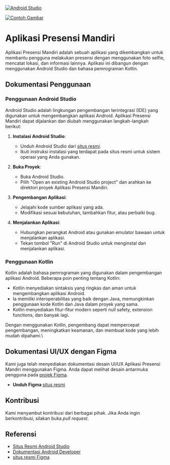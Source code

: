 
[![Android Studio](https://upload.wikimedia.org/wikipedia/commons/thumb/c/c1/Android_Studio_icon_%282023%29.svg/200px-Android_Studio_icon_%282023%29.svg.png)](https://developer.android.com/studio)

[![Contoh Gambar](https://developer.android.com/static/codelabs/basic-android-kotlin-compose-first-program/img/3bbebda874e6003b.png?hl=id)](https://developer.android.com/static/codelabs/basic-android-kotlin-compose-first-program/img/3bbebda874e6003b.png?hl=id)


# Aplikasi Presensi Mandiri

Aplikasi Presensi Mandiri adalah sebuah aplikasi yang dikembangkan untuk membantu pengguna melakukan presensi dengan menggunakan foto selfie, mencatat lokasi, dan informasi lainnya. Aplikasi ini dibangun dengan menggunakan Android Studio dan bahasa pemrograman Kotlin.

## Dokumentasi Penggunaan

### Penggunaan Android Studio

Android Studio adalah lingkungan pengembangan terintegrasi (IDE) yang digunakan untuk mengembangkan aplikasi Android. Aplikasi Presensi Mandiri dapat dijalankan dan diubah menggunakan langkah-langkah berikut:

1. **Instalasi Android Studio**:
   - Unduh Android Studio dari [situs resmi](https://developer.android.com/studio).
   - Ikuti instruksi instalasi yang terdapat pada situs resmi untuk sistem operasi yang Anda gunakan.

2. **Buka Proyek**:
   - Buka Android Studio.
   - Pilih "Open an existing Android Studio project" dan arahkan ke direktori proyek Aplikasi Presensi Mandiri.

3. **Pengembangan Aplikasi**:
   - Jelajahi kode sumber aplikasi yang ada.
   - Modifikasi sesuai kebutuhan, tambahkan fitur, atau perbaiki bug.

4. **Menjalankan Aplikasi**:
   - Hubungkan perangkat Android atau gunakan emulator bawaan untuk menjalankan aplikasi.
   - Tekan tombol "Run" di Android Studio untuk menginstal dan menjalankan aplikasi.

### Penggunaan Kotlin

Kotlin adalah bahasa pemrograman yang digunakan dalam pengembangan aplikasi Android. Beberapa poin penting tentang Kotlin:

- Kotlin menyediakan sintaksis yang ringkas dan aman untuk mengembangkan aplikasi Android.
- Ia memiliki interoperabilitas yang baik dengan Java, memungkinkan penggunaan kode Kotlin dan Java dalam proyek yang sama.
- Kotlin menyediakan fitur-fitur modern seperti null safety, extension functions, dan banyak lagi.

Dengan menggunakan Kotlin, pengembang dapat mempercepat pengembangan, meningkatkan keamanan, dan membuat kode yang lebih mudah dipahami.\

## Dokumentasi UI/UX dengan Figma

Kami juga telah menyediakan dokumentasi desain UI/UX Aplikasi Presensi Mandiri menggunakan Figma. Anda dapat melihat desain antarmuka pengguna pada [projek Figma](https://www.figma.com/file/HUz3aRvBrwAT7979DL0KSx/Untitled?type=design&node-id=0%3A1&mode=design&t=RlbGQzpkM9NVNfUz-1).
- <b>Unduh Figma </b> [situs resmi](https://www.figma.com/downloads/) 

## Kontribusi

Kami menyambut kontribusi dari berbagai pihak. Jika Anda ingin berkontribusi, silakan buka *pull request*.

## Referensi

- [Situs Resmi Android Studio](https://developer.android.com/studio)
- [Dokumentasi Android Developer](https://developer.android.com/docs)
- [situs resmi Figma](https://www.figma.com/downloads/) 
